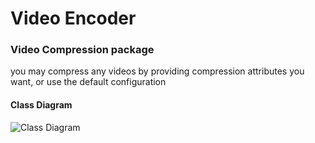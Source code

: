 # Video Encoder

### Video Compression package

you may compress any videos by providing compression attributes you want, or use the default configuration 

#### Class Diagram

![Class Diagram](https://raw.githubusercontent.com/Mortgy/VideoEncoder-iOS/main/Images/class-diagram.jpg?raw=true)
